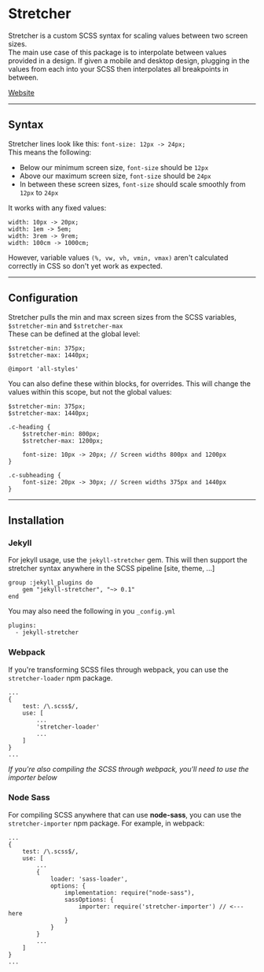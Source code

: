 # Stretcher
Stretcher is a custom SCSS syntax for scaling values between two screen sizes.  
The main use case of this package is to interpolate between values provided in a design. If given a mobile and desktop design, plugging in the values from each into your SCSS then interpolates all breakpoints in between.  

[Website](https://stretcher.cloudcannon.io/)

---

## Syntax
Stretcher lines look like this: `font-size: 12px -> 24px;`  
This means the following: 
- Below our minimum screen size, `font-size` should be `12px`
- Above our maximum screen size, `font-size` should be `24px`
- In between these screen sizes, `font-size` should scale smoothly from `12px` to `24px`

It works with any fixed values:
```
width: 10px -> 20px;
width: 1em -> 5em;
width: 3rem -> 9rem;
width: 100cm -> 1000cm;
```

However, variable values `(%, vw, vh, vmin, vmax)` aren't calculated correctly in CSS so don't yet work as expected.

---

## Configuration
Stretcher pulls the min and max screen sizes from the SCSS variables, `$stretcher-min` and `$stretcher-max`  
These can be defined at the global level:  
```
$stretcher-min: 375px;
$stretcher-max: 1440px;

@import 'all-styles'
```

You can also define these within blocks, for overrides. This will change the values within this scope, but not the global values:
```
$stretcher-min: 375px;
$stretcher-max: 1440px;

.c-heading {
    $stretcher-min: 800px;
    $stretcher-max: 1200px;

    font-size: 10px -> 20px; // Screen widths 800px and 1200px
}

.c-subheading {
    font-size: 20px -> 30px; // Screen widths 375px and 1440px
}
```

---

## Installation

### Jekyll
For jekyll usage, use the `jekyll-stretcher` gem. This will then support the stretcher syntax anywhere in the SCSS pipeline [site, theme, ...]
```
group :jekyll_plugins do
    gem "jekyll-stretcher", "~> 0.1"
end
```
You may also need the following in you `_config.yml`
```
plugins:
  - jekyll-stretcher
```


### Webpack
If you're transforming SCSS files through webpack, you can use the `stretcher-loader` npm package.
```
...
{
    test: /\.scss$/,
    use: [
        ...
        'stretcher-loader'
        ...
    ]
}
...
```
*If you're also compiling the SCSS through webpack, you'll need to use the importer below*

### Node Sass
For compiling SCSS anywhere that can use **node-sass**, you can use the `stretcher-importer` npm package. For example, in webpack:
```
...
{
    test: /\.scss$/,
    use: [
        ...
        {
            loader: 'sass-loader',
            options: {
                implementation: require("node-sass"),
                sassOptions: {
                    importer: require('stretcher-importer') // <--- here
                }
            }
        }
        ...
    ]
}
...
```
